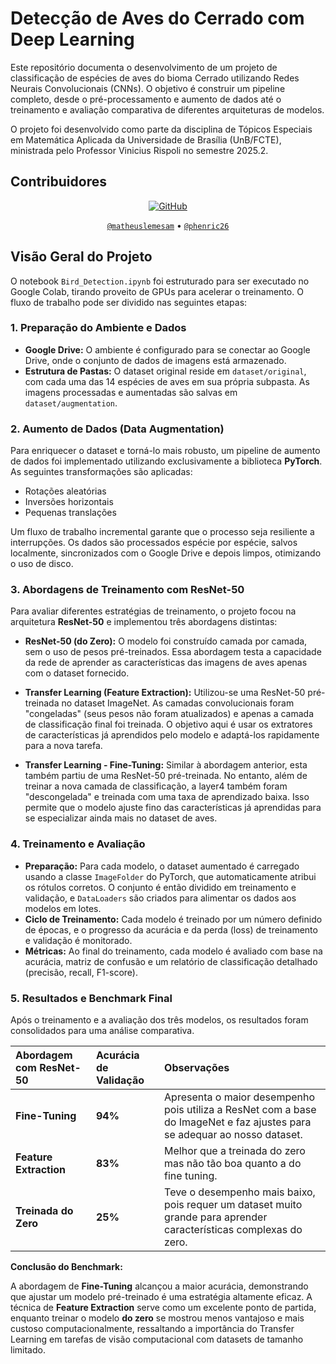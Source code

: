 # Detecção de Aves do Cerrado com Deep Learning

Este repositório documenta o desenvolvimento de um projeto de classificação de espécies de aves do bioma Cerrado utilizando Redes Neurais Convolucionais (CNNs). O objetivo é construir um pipeline completo, desde o pré-processamento e aumento de dados até o treinamento e avaliação comparativa de diferentes arquiteturas de modelos.

O projeto foi desenvolvido como parte da disciplina de Tópicos Especiais em Matemática Aplicada da Universidade de Brasília (UnB/FCTE), ministrada pelo Professor Vinicius Rispoli no semestre 2025.2.

## Contribuidores

<div align="center">

[![GitHub](https://img.shields.io/badge/GitHub-100000?style=for-the-badge&logo=github&logoColor=white)](https://github.com)

[`@matheuslemesam`](https://github.com/matheuslemesam) • [`@phenric26`](https://github.com/phenric26)

</div>

## Visão Geral do Projeto

O notebook `Bird_Detection.ipynb` foi estruturado para ser executado no Google Colab, tirando proveito de GPUs para acelerar o treinamento. O fluxo de trabalho pode ser dividido nas seguintes etapas:

### 1. Preparação do Ambiente e Dados
- **Google Drive:** O ambiente é configurado para se conectar ao Google Drive, onde o conjunto de dados de imagens está armazenado.
- **Estrutura de Pastas:** O dataset original reside em `dataset/original`, com cada uma das 14 espécies de aves em sua própria subpasta. As imagens processadas e aumentadas são salvas em `dataset/augmentation`.

### 2. Aumento de Dados (Data Augmentation)
Para enriquecer o dataset e torná-lo mais robusto, um pipeline de aumento de dados foi implementado utilizando exclusivamente a biblioteca **PyTorch**. As seguintes transformações são aplicadas:
- Rotações aleatórias
- Inversões horizontais
- Pequenas translações

Um fluxo de trabalho incremental garante que o processo seja resiliente a interrupções. Os dados são processados espécie por espécie, salvos localmente, sincronizados com o Google Drive e depois limpos, otimizando o uso de disco.

### 3. Abordagens de Treinamento com ResNet-50

Para avaliar diferentes estratégias de treinamento, o projeto focou na arquitetura **ResNet-50** e implementou três abordagens distintas:

- **ResNet-50 (do Zero):** O modelo foi construído camada por camada, sem o uso de pesos pré-treinados. Essa abordagem testa a capacidade da rede de aprender as características das imagens de aves apenas com o dataset fornecido.

- **Transfer Learning (Feature Extraction):** Utilizou-se uma ResNet-50 pré-treinada no dataset ImageNet. As camadas convolucionais foram "congeladas" (seus pesos não foram atualizados) e apenas a camada de classificação final foi treinada. O objetivo aqui é usar os extratores de características já aprendidos pelo modelo e adaptá-los rapidamente para a nova tarefa.

- **Transfer Learning - Fine-Tuning:** Similar à abordagem anterior, esta também partiu de uma ResNet-50 pré-treinada. No entanto, além de treinar a nova camada de classificação, a layer4 também foram "descongelada" e treinada com uma taxa de aprendizado baixa. Isso permite que o modelo ajuste fino das características já aprendidas para se especializar ainda mais no dataset de aves.

### 4. Treinamento e Avaliação

- **Preparação:** Para cada modelo, o dataset aumentado é carregado usando a classe `ImageFolder` do PyTorch, que automaticamente atribui os rótulos corretos. O conjunto é então dividido em treinamento e validação, e `DataLoaders` são criados para alimentar os dados aos modelos em lotes.
- **Ciclo de Treinamento:** Cada modelo é treinado por um número definido de épocas, e o progresso da acurácia e da perda (loss) de treinamento e validação é monitorado.
- **Métricas:** Ao final do treinamento, cada modelo é avaliado com base na acurácia, matriz de confusão e um relatório de classificação detalhado (precisão, recall, F1-score).

### 5. Resultados e Benchmark Final

Após o treinamento e a avaliação dos três modelos, os resultados foram consolidados para uma análise comparativa.

| Abordagem com ResNet-50 | Acurácia de Validação | Observações |
| :--- | :--- | :--- |
| **Fine-Tuning** | **94%** | Apresenta o maior desempenho pois utiliza a ResNet com a base do ImageNet e faz ajustes para se adequar ao nosso dataset. |
| **Feature Extraction** | **83%** | Melhor que a treinada do zero mas não tão boa quanto a do fine tuning. |
| **Treinada do Zero** | **25%** | Teve o desempenho mais baixo, pois requer um dataset muito grande para aprender características complexas do zero. |

**Conclusão do Benchmark:**

A abordagem de **Fine-Tuning** alcançou a maior acurácia, demonstrando que ajustar um modelo pré-treinado é uma estratégia altamente eficaz. A técnica de **Feature Extraction** serve como um excelente ponto de partida, enquanto treinar o modelo **do zero** se mostrou menos vantajoso e mais custoso computacionalmente, ressaltando a importância do Transfer Learning em tarefas de visão computacional com datasets de tamanho limitado.


